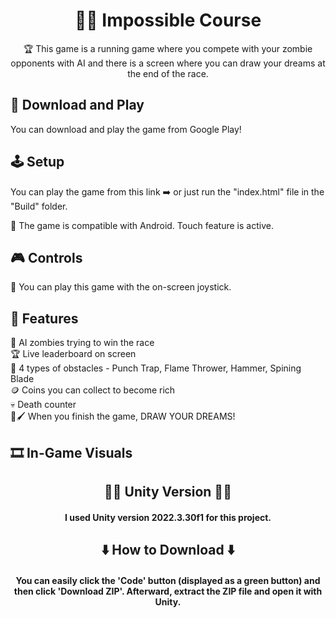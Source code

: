 <h1 align="center"> 🏃‍♂️ Impossible Course </h1>
<p align="center"> 🏆 This game is a running game where you compete with your zombie opponents with AI and there is a screen where you can draw your dreams at the end of the race. </p>

## 📱 Download and Play
You can download and play the game from Google Play!

## 🕹️ Setup
You can play the game from this link ➡️  or just run the "index.html" file in the "Build" folder. </br>

📱 The game is compatible with Android. Touch feature is active.

## 🎮 Controls
🤳 You can play this game with the on-screen joystick.

## 📖 Features
🧟 AI zombies trying to win the race </br>
🏆 Live leaderboard on screen </br>
🚧  4 types of obstacles - Punch Trap, Flame Thrower, Hammer, Spining Blade </br>
🪙 Coins you can collect to become rich </br>
💀 Death counter </br>
🎨🖌️ When you finish the game, DRAW YOUR DREAMS!

## 🎞️ In-Game Visuals


<h2 align="center">👨‍💻 Unity Version 👨‍💻</h2>
<h4 align="center">I used Unity version <b>2022.3.30f1</b> for this project. </h4>

<h2 align="center">⬇️ How to Download ⬇️</h2>

<h4 align="center">You can easily click the 'Code' button (displayed as a green button) and then click 'Download ZIP'. Afterward, extract the ZIP file and open it with Unity.</h4>
